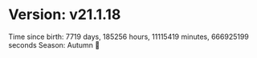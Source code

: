 # Version: v21.1.18
Time since birth: 7719 days, 185256 hours, 11115419 minutes, 666925199 seconds
Season: Autumn 🍁

